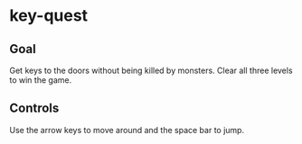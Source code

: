 # key-quest

## Goal

Get keys to the doors without being killed by monsters. Clear all three levels to win the game.

## Controls

Use the arrow keys to move around and the space bar to jump.

